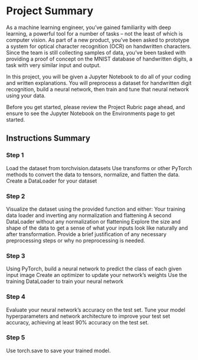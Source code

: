 # Project Summary

As a machine learning engineer, you’ve gained familiarity with deep learning, a powerful tool for a number of tasks – not the least of which is computer vision. As part of a new product, you’ve been asked to prototype a system for optical character recognition (OCR) on handwritten characters. Since the team is still collecting samples of data, you’ve been tasked with providing a proof of concept on the MNIST database of handwritten digits, a task with very similar input and output.

In this project, you will be given a Jupyter Notebook to do all of your coding and written explanations. You will preprocess a dataset for handwritten digit recognition, build a neural network, then train and tune that neural network using your data.

Before you get started, please review the Project Rubric page ahead, and ensure to see the Jupyter Notebook on the Environments page to get started.

## Instructions Summary

### Step 1
Load the dataset from torchvision.datasets
Use transforms or other PyTorch methods to convert the data to tensors, normalize, and flatten the data.
Create a DataLoader for your dataset

### Step 2
Visualize the dataset using the provided function and either:
Your training data loader and inverting any normalization and flattening
A second DataLoader without any normalization or flattening
Explore the size and shape of the data to get a sense of what your inputs look like naturally and after transformation. Provide a brief justification of any necessary preprocessing steps or why no preprocessing is needed.

### Step 3
Using PyTorch, build a neural network to predict the class of each given input image
Create an optimizer to update your network’s weights
Use the training DataLoader to train your neural network

### Step 4
Evaluate your neural network’s accuracy on the test set.
Tune your model hyperparameters and network architecture to improve your test set accuracy, achieving at least 90% accuracy on the test set.

### Step 5
Use torch.save to save your trained model.
